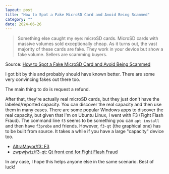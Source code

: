 ```yaml
---
layout: post
title: "How to Spot a Fake MicroSD Card and Avoid Being Scammed"
category: ""
date: 2024-06-26
---
```


> Something else caught my eye: microSD cards. MicroSD cards with massive volumes sold exceptionally cheap. As it turns out, the vast majority of these cards are fake. They work in your device but show a fake volume. Sellers are scamming buyers. 

Source: [How to Spot a Fake MicroSD Card and Avoid Being Scammed](https://www.makeuseof.com/tag/how-to-spot-fake-microsd-card/)

I got bit by this and probably should have known better.  There are some very convincing fakes out there too.

The main thing to do is request a refund.

After that, they're actually real microSD cards, but they just don't have the labeled/reported capacity.  You can discover the real capacity and then use them in many cases.  There are some popular Windows apps to discover the real capacity, but given that I'm on Ubuntu Linux, I went with F3 (Fight Flash Fraud).  The command line `f3` seems to be something you can `apt install` and then have `f3probe` and friends.  However, `f3-qt` (the graphical one) has to be built from source.  It takes a while if you have a large "capacity" device too.

- [AltraMayor/f3: F3](https://github.com/AltraMayor/f3?tab=readme-ov-file#installation)
- [zwpwjwtz/f3-qt: Qt front end for Fight Flash Fraud](https://github.com/zwpwjwtz/f3-qt)


In any case, I hope this helps anyone else in the same scenario.  Best of luck!
